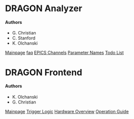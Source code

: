 # __DRAGON Analyzer__

#### Authors
- G. Christian
- C. Stanford
- K. Olchanski

[Mainpage](html/analyzer/html/index.html)
[faq](html/analyzer/html/faq.html)
[EPICS Channels](html/analyzer/html/Epics.html)
[Parameter Names](html/analyzer/html/parameters.html)
[Todo List](html/analyzer/html/todo.html)

# __DRAGON Frontend__

#### Authors
- K. Olchanski
- G. Christian

[Mainpage](html/frontend/html/index.html)
[Trigger Logic](html/frontend/html/trigger.html)
[Hardware Overview](html/frontend/html/hardware.html)
[Operation Guide](html/frontend/html/operation.html)
